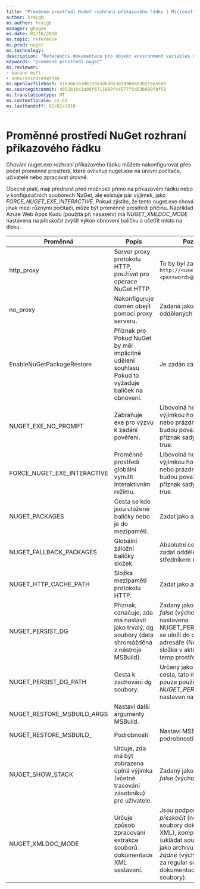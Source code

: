 ```yaml
---
title: "Proměnné prostředí NuGet rozhraní příkazového řádku | Microsoft Docs"
author: kraigb
ms.author: kraigb
manager: ghogen
ms.date: 01/18/2018
ms.topic: reference
ms.prod: nuget
ms.technology: 
description: "Referenční dokumentace pro objekt environment variables nuget.exe"
keywords: "proměnné prostředí nuget"
ms.reviewer:
- karann-msft
- unniravindranathan
ms.openlocfilehash: 516a66103d6159a3d68b5383090e8e3b519a5588
ms.sourcegitcommit: 4651b16a3a08f6711669fc4577f5d63b600f8f58
ms.translationtype: MT
ms.contentlocale: cs-CZ
ms.lasthandoff: 02/02/2018
---
```

# <a name="nuget-cli-environment-variables"></a>Proměnné prostředí NuGet rozhraní příkazového řádku

Chování nuget.exe rozhraní příkazového řádku můžete nakonfigurovat přes počet proměnné prostředí, které ovlivňují nuget.exe na úrovni počítače, uživatele nebo zpracovat úrovně.

Obecně platí, mají přednost před možností přímo na příkazovém řádku nebo v konfiguračních souborech NuGet, ale existuje pár výjimek, jako *FORCE_NUGET_EXE_INTERACTIVE*. Pokud zjistíte, že tento nuget.exe chová jinak mezi různými počítači, může být proměnné prostředí příčinu. Například Azure Web Apps Kudu (použitá při nasazení) má *NUGET_XMLDOC_MODE* nastavena na *přeskočit* zvýšit výkon obnovení balíčku a ušetřit místo na disku.

| Proměnná | Popis | Poznámky |
| --- | --- | --- |
| http_proxy | Server proxy protokolu HTTP, používat pro operace NuGet HTTP. | To by byl zadán jako `http://<username>:<password>@proxy.com`. |
| no_proxy | Nakonfiguruje domén obejít pomocí proxy serveru. | Zadaná jako domény oddělených čárkou (,). |
| EnableNuGetPackageRestore | Příznak pro Pokud NuGet by měl implicitně udělení souhlasu Pokud to vyžaduje balíček na obnovení. | Je zadán zadaný příznak | jako *true* nebo *1*, žádné jiné hodnoty, které jsou považovány za příznak není nastavena. |
| NUGET_EXE_NO_PROMPT | Zabraňuje exe pro výzvu k zadání pověření.| Libovolná hodnota s výjimkou hodnotu null nebo prázdný řetězec, budou považovány za příznak sady nebo hodnotu true. |
FORCE_NUGET_EXE_INTERACTIVE | Proměnné prostředí globální vynutit interaktivním režimu. | Libovolná hodnota s výjimkou hodnotu null nebo prázdný řetězec, budou považovány za příznak sady nebo hodnotu true. |
| NUGET_PACKAGES | Cesta se kde jsou uložené balíčky nebo je do mezipaměti. | Zadat jako absolutní cestu. |
| NUGET_FALLBACK_PACKAGES | Globální záložní balíčky složek. | Absolutní cesty ke složce zadat oddělených středníkem (;). |
| NUGET_HTTP_CACHE_PATH | Složka mezipaměti protokolu HTTP. | Zadat jako absolutní cestu. |
| NUGET_PERSIST_DG | Příznak, označuje, zda má nastavit jako trvalý, dg soubory (data shromážděná z nástroje MSBuild). | Zadaný jako *true* nebo *false* (výchozí), pokud není nastavena NUGET_PERSIST_DG_PATH se uloží do dočasného adresáře (NuGetScratch složka v aktuálním adresáři temp prostředí). |
| NUGET_PERSIST_DG_PATH | Cesta k zachování dg soubory. | Určený jako absolutní cesta, tato možnost je pouze použité případě *NUGET_PERSIST_DG* je nastaven na hodnotu true. |
| NUGET_RESTORE_MSBUILD_ARGS | Nastaví další argumenty MSBuild. |
| NUGET_RESTORE_MSBUILD_| Podrobnosti |Nastaví MSBuild podrobností protokolu. | Výchozí hodnota je *quiet* ("nebo v: q"). Možné hodnoty *q [uiet]*, *m [den]*, *n [ormální]*, *d [podrobné]*, a *diag [nostic]*. |
| NUGET_SHOW_STACK | Určuje, zda má být zobrazena úplná výjimka (včetně trasování zásobníku) pro uživatele. | Zadaný jako *true* nebo *false* (výchozí). |
| NUGET_XMLDOC_MODE | Určuje způsob zpracování extrakce souborů dokumentace XML sestavení. | Jsou podporované režimy *přeskočit* (není extrahovat soubory dokumentace XML), *komprimovat* (ukládat soubory doc XML jako archivu zip) nebo *žádné* (výchozí, považovat za regular souborů dokumentace XML soubory). |
